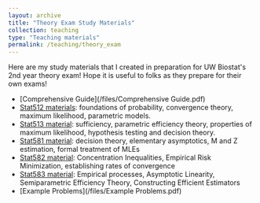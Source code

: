 ```yaml
---
layout: archive
title: "Theory Exam Study Materials"
collection: teaching
type: "Teaching materials"
permalink: /teaching/theory_exam
---
```


Here are my study materials that I created in preparation for UW Biostat's 2nd year theory exam! Hope it is useful to folks as they prepare for their own exams! 

* [Comprehensive Guide](/files/Comprehensive Guide.pdf) 
* [Stat512 materials](/files/STAT_512.pdf): foundations of probability, convergence theory, maximum likelihood, parametric models.
* [Stat513 material](/files/Stat513.pdf): sufficiency, parametric efficiency theory, properties of maximum likelihood, hypothesis testing and decision theory.
* [Stat581 material](/files/Stat581.pdf): decision theory, elementary asymptotics, M and Z estimation, formal treatment of MLEs
* [Stat582 material](/files/STAT_582.pdf): Concentration Inequalities, Empirical Risk Minimization, establishing rates of convergence
* [Stat583 material](/files/STAT_583.pdf): Empirical processes, Asymptotic Linearity, Semiparametric Efficiency Theory, Constructing Efficient Estimators
* [Example Problems](/files/Example Problems.pdf)
